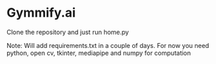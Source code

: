 # Gymmify.ai

Clone the repository and just run home.py

Note: Will add requirements.txt in a couple of days.
      For now you need python, open cv, tkinter, mediapipe and numpy for computation
